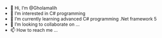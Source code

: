 - 👋 Hi, I’m @Gholamalih
- 👀 I’m interested in C# programming
- 🌱 I’m currently learning advanced C# programming .Net framework 5
- 💞️ I’m looking to collaborate on ...
- 📫 How to reach me ...

<!---
Gholamalih/Gholamalih is a ✨ special ✨ repository because its `README.md` (this file) appears on your GitHub profile.
You can click the Preview link to take a look at your changes.
--->
